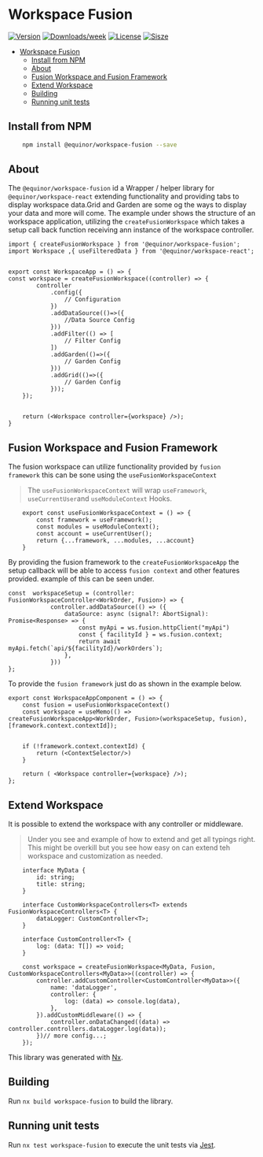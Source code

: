 # Workspace Fusion

[![Version](https://img.shields.io/npm/v/@equinor/workspace-fusion.svg)](https://npmjs.org/package/@equinor/workspace-core)
[![Downloads/week](https://img.shields.io/npm/dw/@equinor/workspace-fusion.svg)](https://npmjs.org/package/@equinor/workspace-core)
[![License](https://img.shields.io/npm/l/@equinor/workspace-fusion.svg)](https://github.com/equinor/fusion-workspace/blob/master/package.json)
[![Sisze](https://img.shields.io/bundlephobia/min/@equinor/workspace-fusion)](https://npmjs.org/package/@equinor/workspace-core)

- [Workspace Fusion](#workspace-fusion)
  - [Install from NPM](#install-from-npm)
  - [About](#about)
  - [Fusion Workspace and Fusion Framework](#fusion-workspace-and-fusion-framework)
  - [Extend Workspace](#extend-workspace)
  - [Building](#building)
  - [Running unit tests](#running-unit-tests)

## Install from NPM

```sh
    npm install @equinor/workspace-fusion --save
```

## About

The `@equinor/workspace-fusion` id a Wrapper / helper  library for  `@equinor/workspace-react` extending functionality and providing tabs to display workspace data.Grid and Garden are some og the ways to display your data and more will come. The example under shows the structure of an workspace application, utilizing the `createFusionWorkspace` which takes a setup call back function receiving ann instance of the workspace controller.

```TS
import { createFusionWorkspace } from '@equinor/workspace-fusion';
import Workspace ,{ useFilteredData } from '@equinor/workspace-react';


export const WorkspaceApp = () => {
const workspace = createFusionWorkspace((controller) => {
        controller
            .config({
                // Configuration
            })
            .addDataSource(()=>({
                //Data Source Config
            }))
            .addFilter(() => [
                // Filter Config
            ])
            .addGarden(()=>({
                // Garden Config
            }))
            .addGrid(()=>({
                // Garden Config
            }));
    });


    return (<Workspace controller={workspace} />);
}

```

## Fusion Workspace and Fusion Framework

The fusion workspace can utilize functionality provided by `fusion framework` this can be sone using the `useFusionWorkspaceContext`

> The `useFusionWorkspaceContext` will wrap `useFramework`, `useCurrentUser`and `useModuleContext` Hooks.

```TS
    export const useFusionWorkspaceContext = () => {
        const framework = useFramework();
        const modules = useModuleContext();
        const account = useCurrentUser();
        return {...framework, ...modules, ...account}
    }
```

By providing the fusion framework to the `createFusionWorkspaceApp`  the setup callback will be able to access `fusion context` and other features provided. example of this can be seen under.

```TS
const  workspaceSetup = (controller: FusionWorkspaceController<WorkOrder, Fusion>) => {
            controller.addDataSource(() => ({
                dataSource: async (signal?: AbortSignal): Promise<Response> => {
                    const myApi = ws.fusion.httpClient("myApi")
                    const { facilityId } = ws.fusion.context;
                    return await myApi.fetch(`api/${facilityId}/workOrders`);
                },
            }))
};

```

To provide the  `fusion framework` just do as shown in the example below.

```TS
export const WorkspaceAppComponent = () => {
    const fusion = useFusionWorkspaceContext()
    const workspace = useMemo(() => createFusionWorkspaceApp<WorkOrder, Fusion>(workspaceSetup, fusion),[framework.context.contextId]);


    if (!framework.context.contextId) {
        return (<ContextSelector/>)
    }

    return ( <Workspace controller={workspace} />);
};
```

## Extend Workspace

It is possible to extend the workspace with any controller or middleware.

> Under you see and example of how to extend and get all typings right. This might be overkill but you see
> how easy on can extend teh workspace and customization as needed.

```TS
    interface MyData {
        id: string;
        title: string;
    }

    interface CustomWorkspaceControllers<T> extends FusionWorkspaceControllers<T> {
        dataLogger: CustomController<T>;
    }

    interface CustomController<T> {
        log: (data: T[]) => void;
    }

    const workspace = createFusionWorkspace<MyData, Fusion, CustomWorkspaceControllers<MyData>>((controller) => {
        controller.addCustomController<CustomController<MyData>>({
            name: 'dataLogger',
            controller: {
                log: (data) => console.log(data),
            },
        }).addCustomMiddleware(() => {
            controller.onDataChanged((data) => controller.controllers.dataLogger.log(data));
        })// more config...;
    });
```

This library was generated with [Nx](https://nx.dev).

## Building

Run `nx build workspace-fusion` to build the library.

## Running unit tests

Run `nx test workspace-fusion` to execute the unit tests via [Jest](https://jestjs.io).
